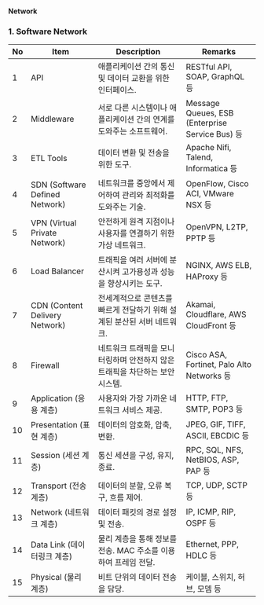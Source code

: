 #### Network

### 1. Software Network
| No | Item| Description| Remarks|
|---|---|---|---|
| 1  | API| 애플리케이션 간의 통신 및 데이터 교환을 위한 인터페이스.| RESTful API, SOAP, GraphQL 등|
| 2  | Middleware| 서로 다른 시스템이나 애플리케이션 간의 연계를 도와주는 소프트웨어.| Message Queues, ESB (Enterprise Service Bus) 등|
| 3  | ETL Tools| 데이터 변환 및 전송을 위한 도구.| Apache Nifi, Talend, Informatica 등|
| 4  | SDN (Software Defined Network)| 네트워크를 중앙에서 제어하여 관리와 최적화를 도와주는 기술.| OpenFlow, Cisco ACI, VMware NSX 등|
| 5  | VPN (Virtual Private Network) | 안전하게 원격 지점이나 사용자를 연결하기 위한 가상 네트워크.| OpenVPN, L2TP, PPTP 등|
| 6  | Load Balancer| 트래픽을 여러 서버에 분산시켜 고가용성과 성능을 향상시키는 도구.| NGINX, AWS ELB, HAProxy 등|
| 7  | CDN (Content Delivery Network)| 전세계적으로 콘텐츠를 빠르게 전달하기 위해 설계된 분산된 서버 네트워크.| Akamai, Cloudflare, AWS CloudFront 등|
| 8  | Firewall| 네트워크 트래픽을 모니터링하며 안전하지 않은 트래픽을 차단하는 보안 시스템.| Cisco ASA, Fortinet, Palo Alto Networks 등|
| 9  | Application (응용 계층)| 사용자와 가장 가까운 네트워크 서비스 제공.| HTTP, FTP, SMTP, POP3 등|
| 10  | Presentation (표현 계층)| 데이터의 암호화, 압축, 변환.| JPEG, GIF, TIFF, ASCII, EBCDIC 등|
| 11  | Session (세션 계층)| 통신 세션을 구성, 유지, 종료.| RPC, SQL, NFS, NetBIOS, ASP, PAP 등|
| 12  | Transport (전송 계층)| 데이터의 분할, 오류 복구, 흐름 제어.| TCP, UDP, SCTP 등|
| 13  | Network (네트워크 계층) | 데이터 패킷의 경로 설정 및 전송.| IP, ICMP, RIP, OSPF 등|
| 14  | Data Link (데이터링크 계층) | 물리 계층을 통해 정보를 전송. MAC 주소를 이용하여 프레임 전달.| Ethernet, PPP, HDLC 등|
| 15 | Physical (물리 계층)| 비트 단위의 데이터 전송을 담당.| 케이블, 스위치, 허브, 모뎀 등|